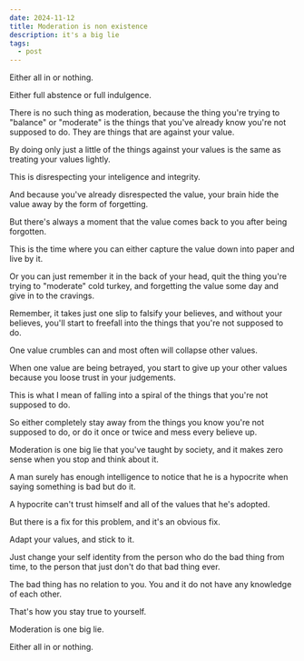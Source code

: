 ```yaml
---
date: 2024-11-12
title: Moderation is non existence
description: it's a big lie
tags:
  - post
---
```

Either all in or nothing.

Either full abstence or full indulgence.

There is no such thing as moderation, because the thing you're trying to "balance" or "moderate" is the things that you've already know you're not supposed to do. They are things that are against your value.

By doing only just a little of the things against your values is the same as treating your values lightly.

This is disrespecting your inteligence and integrity.

And because you've already disrespected the value, your brain hide the value away by the form of forgetting.

But there's always a moment that the value comes back to you after being forgotten.

This is the time where you can either capture the value down into paper and live by it.

Or you can just remember it in the back of your head, quit the thing you're trying to "moderate" cold turkey, and forgetting the value some day and give in to the cravings.

Remember, it takes just one slip to falsify your believes, and without your believes, you'll start to freefall into the things that you're not supposed to do.

One value crumbles can and most often will collapse other values.

When one value are being betrayed, you start to give up your other values because you loose trust in your judgements.

This is what I mean of falling into a spiral of the things that you're not supposed to do.

So either completely stay away from the things you know you're not supposed to do, or do it once or twice and mess every believe up.

Moderation is one big lie that you've taught by society, and it makes zero sense when you stop and think about it.

A man surely has enough intelligence to notice that he is a hypocrite when saying something is bad but do it.

A hypocrite can't trust himself and all of the values that he's adopted.

But there is a fix for this problem, and it's an obvious fix.

Adapt your values, and stick to it.

Just change your self identity from the person who do the bad thing from time, to the person that just don't do that bad thing ever.

The bad thing has no relation to you. You and it do not have any knowledge of each other.

That's how you stay true to yourself.

Moderation is one big lie.

Either all in or nothing.
